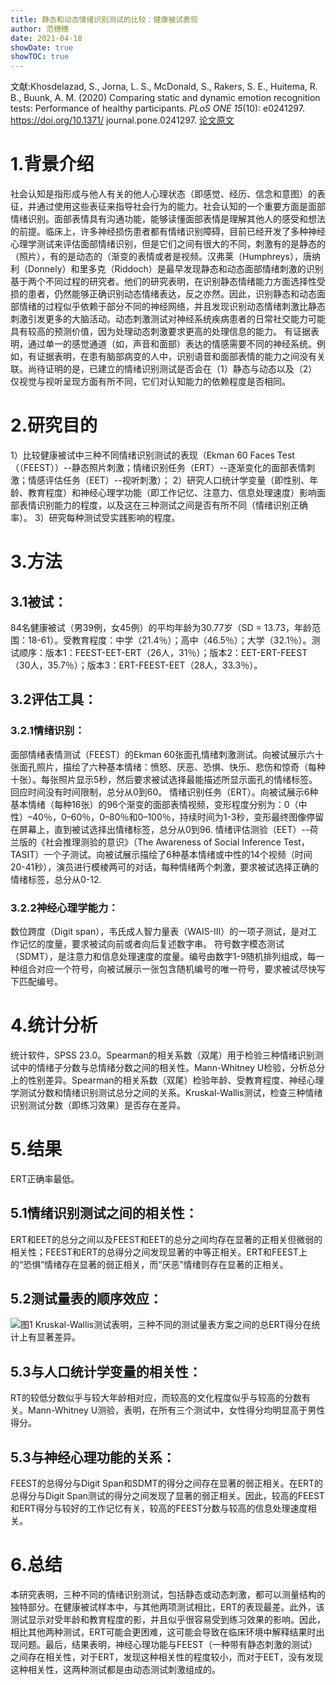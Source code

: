 ```yaml
---
title: 静态和动态情绪识别测试的比较：健康被试表现
author: 范穗穗
date: 2021-04-18
showDate: true
showTOC: true
---
```

文献:Khosdelazad, S., Jorna, L. S., McDonald, S., Rakers, S. E., Huitema, R. B., Buunk, A. M. (2020) Comparing static and dynamic emotion recognition tests: Performance of healthy participants. *PLoS ONE 15*(10): e0241297. 
https://doi.org/10.1371/ journal.pone.0241297.
[论文原文](../Source_Files/2021-04-18-FSS1.Pdf)
# 1.背景介绍
社会认知是指形成与他人有关的他人心理状态（即感觉、经历、信念和意图）的表征，并通过使用这些表征来指导社会行为的能力。社会认知的一个重要方面是面部情绪识别。面部表情具有沟通功能，能够读懂面部表情是理解其他人的感受和想法的前提。临床上，许多神经损伤患者都有情绪识别障碍，目前已经开发了多种神经心理学测试来评估面部情绪识别，但是它们之间有很大的不同，刺激有的是静态的（照片），有的是动态的（渐变的表情或者是视频。汉弗莱（Humphreys），唐纳利（Donnely）和里多克（Riddoch）是最早发现静态和动态面部情绪刺激的识别基于两个不同过程的研究者。他们的研究表明，在识别静态情绪能力方面选择性受损的患者，仍然能够正确识别动态情绪表达，反之亦然。因此，识别静态和动态面部情绪的过程似乎依赖于部分不同的神经网络，并且发现识别动态情绪刺激比静态刺激引发更多的大脑活动。动态刺激测试对神经系统疾病患者的日常社交能力可能具有较高的预测价值，因为处理动态刺激要求更高的处理信息的能力。
有证据表明，通过单一的感觉通道（如，声音和面部）表达的情感需要不同的神经系统。例如，有证据表明，在患有脑部病变的人中，识别语音和面部表情的能力之间没有关联。尚待证明的是，已建立的情绪识别测试是否会在（1）静态与动态以及（2）仅视觉与视听呈现方面有所不同，它们对认知能力的依赖程度是否相同。
# 2.研究目的
1）比较健康被试中三种不同情绪识别测试的表现（Ekman 60 Faces Test（（FEEST））--静态照片刺激；情绪识别任务（ERT）--逐渐变化的面部表情刺激；情感评估任务（EET）--视听刺激）；
2）研究人口统计学变量（即性别、年龄、教育程度）和神经心理学功能（即工作记忆、注意力、信息处理速度）影响面部表情识别能力的程度，以及这在三种测试之间是否有所不同（情绪识别正确率）。
3）研究每种测试受实践影响的程度。
# 3.方法
## 3.1被试：
84名健康被试（男39例，女45例）的平均年龄为30.77岁（SD = 13.73，年龄范围：18-61）。受教育程度：中学（21.4％）；高中（46.5％）；大学（32.1％）。测试顺序：版本1：FEEST-EET-ERT（26人，31％）；版本2：EET-ERT-FEEST（30人，35.7％）；版本3：ERT-FEEST-EET（28人，33.3％）。
## 3.2评估工具：
### 3.2.1情绪识别：
面部情绪表情测试（FEEST）的Ekman 60张面孔情绪刺激测试。向被试展示六十张面孔照片，描绘了六种基本情绪：愤怒、厌恶、恐惧、快乐、悲伤和惊奇（每种十张）。每张照片显示5秒，然后要求被试选择最能描述所显示面孔的情绪标签。回应时间没有时间限制，总分从0到60。
情绪识别任务（ERT）。向被试展示6种基本情绪（每种16张）的96个渐变的面部表情视频，变形程度分别为：0（中性）–40％，0–60％，0–80％和0–100％，持续时间为1-3秒，变形最终图像停留在屏幕上，直到被试选择出情绪标签，总分从0到96.
情绪评估测验（EET）--荷兰版的《社会推理测验的意识》（The Awareness of Social Inference Test，TASIT）一个子测试。向被试展示描绘了6种基本情绪或中性的14个视频（时间20-41秒），演员进行模棱两可的对话，每种情绪两个刺激，要求被试选择正确的情绪标签，总分从0-12.
### 3.2.2神经心理学能力：
数位跨度（Digit span），韦氏成人智力量表（WAIS-III）的一项子测试，是对工作记忆的度量，要求被试向前或者向后复述数字串。
符号数字模态测试（SDMT），是注意力和信息处理速度的度量。编号由数字1-9随机排列组成，每一种组合对应一个符号，向被试展示一张包含随机编号的唯一符号，要求被试尽快写下匹配编号。
# 4.统计分析
统计软件，SPSS 23.0。Spearman的相关系数（双尾）用于检验三种情绪识别测试中的情绪子分数与总情绪分数之间的相关性。Mann-Whitney U检验，分析总分上的性别差异。Spearman的相关系数（双尾）检验年龄、受教育程度、神经心理学测试分数和情绪识别测试总分之间的关系。Kruskal-Wallis测试，检查三种情绪识别测试分数（即练习效果）是否存在差异。
# 5.结果
ERT正确率最低。
## 5.1情绪识别测试之间的相关性：
ERT和EET的总分之间以及FEEST和EET的总分之间均存在显著的正相关但微弱的相关性；FEEST和ERT的总得分之间发现显著的中等正相关。ERT和FEEST上的“恐惧”情绪存在显著的弱正相关，而“厌恶”情绪则存在显著的正相关。
## 5.2测试量表的顺序效应：
![图1](../Supporting_Information/2021-04-18-FSS1-Fig1.png)
Kruskal-Wallis测试表明，三种不同的测试量表方案之间的总ERT得分在统计上有显著差异。
## 5.3与人口统计学变量的相关性：
RT的较低分数似乎与较大年龄相对应，而较高的文化程度似乎与较高的分数有关。Mann-Whitney U测验，表明，在所有三个测试中，女性得分均明显高于男性得分。
## 5.3与神经心理功能的关系：
FEEST的总得分与Digit Span和SDMT的得分之间存在显著的弱正相关。在ERT的总得分与Digit Span测试的得分之间发现了显著的弱正相关。因此，较高的FEEST和ERT得分与较好的工作记忆有关，较高的FEEST分数与较高的信息处理速度相关。
# 6.总结
本研究表明，三种不同的情绪识别测试，包括静态或动态刺激，都可以测量结构的独特部分。在健康被试样本中，与其他两项测试相比，ERT的表现最差。此外，该测试显示对受年龄和教育程度的影，并且似乎很容易受到练习效果的影响。因此，相比其他两种测试，ERT可能会更困难，这可能会导致在临床环境中解释结果时出现问题。最后，结果表明，神经心理功能与FEEST（一种带有静态刺激的测试）之间存在相关性，对于ERT，发现这种相关性的程度较小，而对于EET，没有发现这种相关性，这两种测试都是由动态测试刺激组成的。